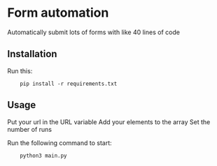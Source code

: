 # Form automation

Automatically submit lots of forms with like 40 lines of code

## Installation

Run this:

        pip install -r requirements.txt

## Usage

Put your url in the URL variable
Add your elements to the array
Set the number of runs

Run the following command to start:

        python3 main.py
